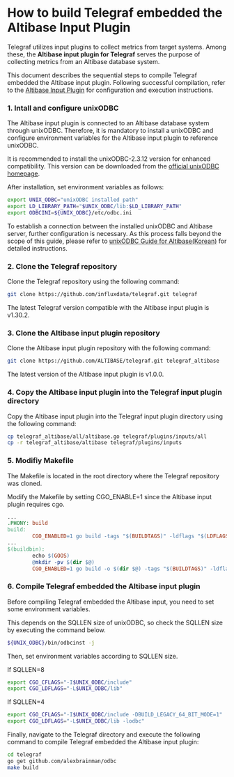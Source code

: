 # How to build Telegraf embedded the Altibase Input Plugin

Telegraf utilizes input plugins to collect metrics from target systems. Among these, the **Altibase input plugin for Telegraf** serves the purpose of collecting metrics from an Altibase database system.

This document describes the sequential steps to compile Telegraf embedded the Altibase input plugin. Following successful compilation, refer to the [Altibase Input Plugin](https://github.com/ALTIBASE/telegraf/blob/main/altibase/README.md) for configuration and execution instructions.


### 1. Intall and configure unixODBC

The Altibase input plugin is connected to an Altibase database system through unixODBC. Therefore, it is mandatory to install a unixODBC and configure environment variables for the Altibase input plugin to reference unixODBC.

It is recommended to install the unixODBC-2.3.12 version for enhanced compatibility. This version can be downloaded from the [official unixODBC homepage](https://www.unixodbc.org/).

After installation, set environment variables as follows:

```bash
export UNIX_ODBC="unixODBC installed path"
export LD_LIBRARY_PATH="$UNIX_ODBC/lib:$LD_LIBRARY_PATH"
export ODBCINI=${UNIX_ODBC}/etc/odbc.ini
```

To establish a connection between the installed unixODBC and Altibase server, further configuration is necessary. As this process falls beyond the scope of this guide, please refer to [unixODBC Guide for Altibase(Korean)](https://docs.altibase.com/x/y4Cy) for detailed instructions.

### 2. Clone the Telegraf repository
Clone the Telegraf repository using the following command:
```bash
git clone https://github.com/influxdata/telegraf.git telegraf
```
The latest Telegraf version compatible with the Altibase input plugin is v1.30.2.

### 3. Clone the Altibase input plugin repository
Clone the Altibase input plugin repository with the following command:
```bash
git clone https://github.com/ALTIBASE/telegraf.git telegraf_altibase
```
The latest version of the Altibase input plugin is v1.0.0.

### 4. Copy the Altibase input plugin into the Telegraf input plugin directory
Copy the Altibase input plugin into the Telegraf input plugin directory using the following command:
```bash
cp telegraf_altibase/all/altibase.go telegraf/plugins/inputs/all
cp -r telegraf_altibase/altibase telegraf/plugins/inputs
```

### 5. Modifiy Makefile

The Makefile is located in the root directory where the Telegraf repository was cloned.

Modify the Makefile by setting CGO_ENABLE=1 since the Altibase input plugin requires cgo.

```makefile
...
.PHONY: build
build:
        CGO_ENABLED=1 go build -tags "$(BUILDTAGS)" -ldflags "$(LDFLAGS)" ./cmd/telegraf
...
$(buildbin):
        echo $(GOOS)
        @mkdir -pv $(dir $@)
        CGO_ENABLED=1 go build -o $(dir $@) -tags "$(BUILDTAGS)" -ldflags "$(LDFLAGS)" ./cmd/telegraf
```

### 6. Compile Telegraf embedded the Altibase input plugin

Before compiling Telegraf embedded the Altibase input, you need to set some environment variables.

This depends on the SQLLEN size of unixODBC, so check the SQLLEN size by executing the command below.
```bash
${UNIX_ODBC}/bin/odbcinst -j
```

Then, set environment variables according to SQLLEN size.

If SQLLEN=8
```bash
export CGO_CFLAGS="-I$UNIX_ODBC/include"
export CGO_LDFLAGS="-L$UNIX_ODBC/lib"
```

If SQLLEN=4
```bash
export CGO_CFLAGS="-I$UNIX_ODBC/include -DBUILD_LEGACY_64_BIT_MODE=1"
export CGO_LDFLAGS="-L$UNIX_ODBC/lib -lodbc"
```

Finally, navigate to the Telegraf directory and execute the following command to compile Telegraf embedded the Altibase input plugin:
```bash
cd telegraf
go get github.com/alexbrainman/odbc
make build
```
